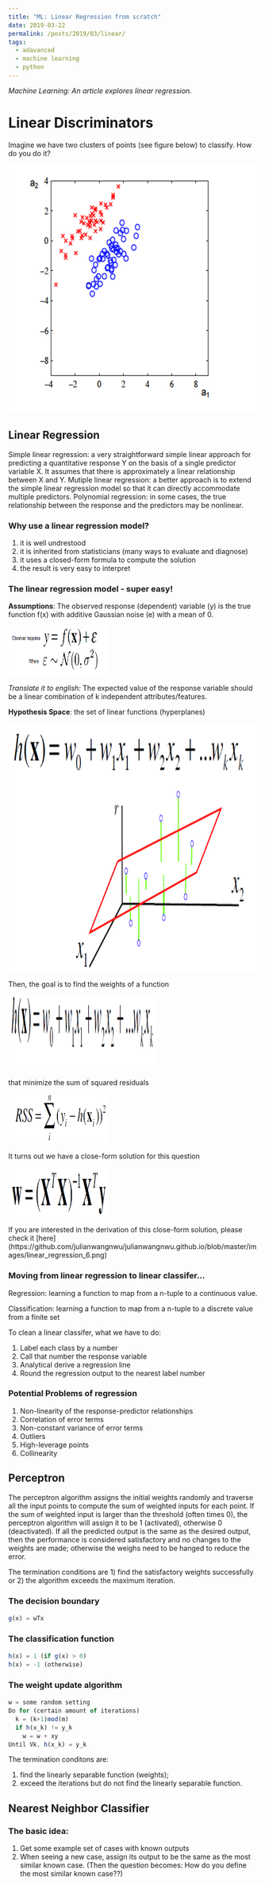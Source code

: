 ```yaml
---
title: "ML: Linear Regression from scratch"
date: 2019-03-22
permalink: /posts/2019/03/linear/
tags:
  - adavanced
  - machine learning
  - python
---
```


_Machine Learning: An article explores linear regression._

# Linear Discriminators

Imagine we have two clusters of points (see figure below) to classify. How do you do it?

<div class="wp-caption aligncenter" style="width: 500px; border: 0;">
  <p>
    <img class="aligncenter" src="/images/linear_1.png" width="500" height="500" />
  </p>
</div>


## Linear Regression
Simple linear regression: a very straightforward simple linear approach for predicting a quantitative response Y on the basis of a single predictor variable X. It assumes that there is approximately a linear relationship between X and Y.
Mutiple linear regression: a better approach is to extend the simple linear regression model so that it can directly accommodate multiple predictors.
Polynomial regression: in some cases, the true relationship between the response and the predictors may be nonlinear. 

### Why use a linear regression model?
1. it is well undrestood
2. it is inherited from statisticians (many ways to evaluate and diagnose)
3. it uses a closed-form formula to compute the solution
4. the result is very easy to interpret

### The linear regression model - super easy!
**Assumptions**: The observed response (dependent) variable (y) is the true function f(x) with additive Gaussian noise (e) with a mean of 0.

<div class="wp-caption aligncenter" style="width: 200px; border: 0;">
  <p>
    <img class="aligncenter" src="/images/linear_regression_1.png" width="200" height="100" />
  </p>
</div>

*Translate it to english:* The expected value of the response variable should be a linear combination of k independent attributes/features.

**Hypothesis Space**: the set of linear functions (hyperplanes)
<div class="wp-caption aligncenter" style="width: 500px; border: 0;">
  <p>
    <img class="aligncenter" src="/images/linear_regression_5.png" width="500" height="500" />
  </p>
</div>

Then, the goal is to find the weights of a function 

<div class="wp-caption aligncenter" style="width: 300px; border: 0;">
  <p>
    <img class="aligncenter" src="/images/linear_regression_2.png" width="300" height="150" />
  </p>
</div>

that minimize the sum of squared residuals

<div class="wp-caption aligncenter" style="width: 200px; border: 0;">
  <p>
    <img class="aligncenter" src="/images/linear_regression_3.png" width="200" height="100" />
  </p>
</div>

It turns out we have a close-form solution for this question

<div class="wp-caption aligncenter" style="width: 200px; border: 0;">
  <p>
    <img class="aligncenter" src="/images/linear_regression_4.png" width="200" height="100" />
  </p>
</div>
If you are interested in the derivation of this close-form solution, please check it [here](https://github.com/julianwangnwu/julianwangnwu.github.io/blob/master/images/linear_regression_6.png)

### Moving from linear regression to linear classifer...

Regression: learning a function to map from a n-tuple to a continuous value.

Classification: learning a function to map from a n-tuple to a discrete value from a finite set

To clean a linear classifer, what we have to do:
1) Label each class by a number
2) Call that number the response variable
3) Analytical derive a regression line
4) Round the regression output to the nearest label number

### Potential Problems of regression
1) Non-linearity of the response-predictor relationships
2) Correlation of error terms
3) Non-constant variance of error terms
4) Outliers
5) High-leverage points
6) Collinearity

## Perceptron

The perceptron algorithm assigns the initial weights randomly and traverse all the input points to compute the sum of weighted inputs for each point. If the sum of weighted input is larger than the threshold (often times 0), the perceptron algorithm will assign it to be 1 (activated), otherwise 0 (deactivated). If all the predicted output is the same as the desired output, then the performance is considered satisfactory and no changes to the weights are made; otherwise the weighs need to be hanged to reduce the error. 

The termination conditions are 1) find the satisfactory weights successfully or 2) the algorithm exceeds the maximum iteration. 

### The decision boundary
```js
g(x) = wTx
```
### The classification function
```js
h(x) = 1 (if g(x) > 0)
h(x) = -1 (otherwise)
```
### The weight update algorithm
```js
w = some random setting
Do for (certain amount of iterations)
  k = (k+1)mod(m)
  if h(x_k) != y_k
    w = w + xy
Until Vk, h(x_k) = y_k
```
The termination conditons are: 
1) find the linearly separable function (weights); 
2) exceed the iterations but do not find the linearly separable function.

## Nearest Neighbor Classifier

### The basic idea:
1. Get some example set of cases with known outputs
2. When seeing a new case, assign its output to be the same as the most similar known case. 
  (Then the question becomes: How do you define the most similar known case??)
